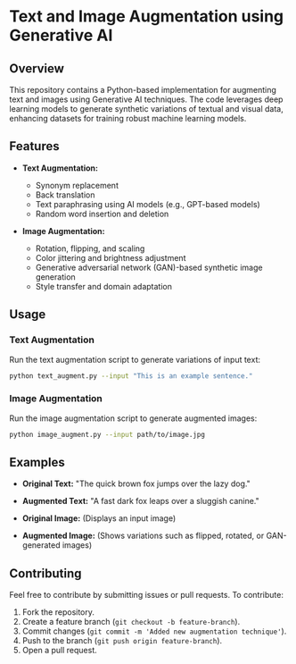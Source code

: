 # Text and Image Augmentation using Generative AI

## Overview
This repository contains a Python-based implementation for augmenting text and images using Generative AI techniques. The code leverages deep learning models to generate synthetic variations of textual and visual data, enhancing datasets for training robust machine learning models.

## Features
- **Text Augmentation:**
  - Synonym replacement
  - Back translation
  - Text paraphrasing using AI models (e.g., GPT-based models)
  - Random word insertion and deletion
  
- **Image Augmentation:**
  - Rotation, flipping, and scaling
  - Color jittering and brightness adjustment
  - Generative adversarial network (GAN)-based synthetic image generation
  - Style transfer and domain adaptation

## Usage
### Text Augmentation
Run the text augmentation script to generate variations of input text:
```bash
python text_augment.py --input "This is an example sentence."
```

### Image Augmentation
Run the image augmentation script to generate augmented images:
```bash
python image_augment.py --input path/to/image.jpg
```

## Examples
- **Original Text:** "The quick brown fox jumps over the lazy dog."
- **Augmented Text:** "A fast dark fox leaps over a sluggish canine."

- **Original Image:** (Displays an input image)
- **Augmented Image:** (Shows variations such as flipped, rotated, or GAN-generated images)

## Contributing
Feel free to contribute by submitting issues or pull requests. To contribute:
1. Fork the repository.
2. Create a feature branch (`git checkout -b feature-branch`).
3. Commit changes (`git commit -m 'Added new augmentation technique'`).
4. Push to the branch (`git push origin feature-branch`).
5. Open a pull request.
